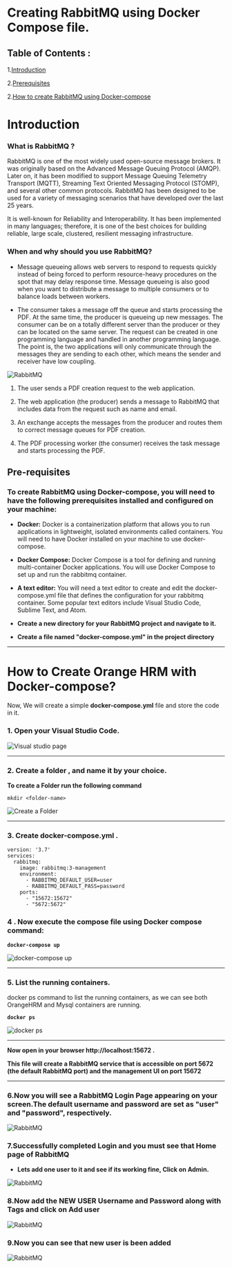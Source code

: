 # **Creating RabbitMQ using Docker Compose file.**

## Table of Contents :

1.[Introduction](#**<Introduction>**)

2.[Prerequisites](#**<Pre-requisites>**)

2.[How to create RabbitMQ using Docker-compose](#**<how-to-Create-RabbitMQ-with-Docker-compose>**)


# Introduction

### **What is RabbitMQ ?**

RabbitMQ is one of the most widely used open-source message brokers. It was originally based on the Advanced Message Queuing Protocol (AMQP). Later on, it has been modified to support Message Queuing Telemetry Transport (MQTT), Streaming Text Oriented Messaging Protocol (STOMP), and several other common protocols. RabbitMQ has been designed to be used for a variety of messaging scenarios that have developed over the last 25 years.

It is well-known for Reliability and Interoperability. It has been implemented in many languages; therefore, it is one of the best choices for building reliable, large scale, clustered, resilient messaging infrastructure.


### **When and why should you use RabbitMQ?**

* Message queueing allows web servers to respond to requests quickly instead of being forced to perform resource-heavy procedures on the spot that may delay response time. Message queueing is also good when you want to distribute a message to multiple consumers or to balance loads between workers.

* The consumer takes a message off the queue and starts processing the PDF. At the same time, the producer is queueing up new messages. The consumer can be on a totally different server than the producer or they can be located on the same server. The request can be created in one programming language and handled in another programming language. The point is, the two applications will only communicate through the messages they are sending to each other, which means the sender and receiver have low coupling.

![RabbitMQ](images\rabbitmq-beginners-updated.png)

1. The user sends a PDF creation request to the web application.

2. The web application (the producer) sends a message to RabbitMQ that includes data from the request such as name and email.

3. An exchange accepts the messages from the producer and routes them to correct message queues for PDF creation.

4. The PDF processing worker (the consumer) receives the task message and starts processing the PDF.


## **Pre-requisites**
### **To create RabbitMQ using Docker-compose, you will need to have the following prerequisites installed and configured on your machine:**

* **Docker:** Docker is a containerization platform that allows you to run applications in lightweight, isolated environments called containers. You will need to have Docker installed on your machine to use docker-compose.

* **Docker Compose:** Docker Compose is a tool for defining and running multi-container Docker applications. You will use Docker Compose to set up and run the rabbitmq container.

* **A text editor:** You will need a text editor to create and edit the docker-compose.yml file that defines the configuration for your rabbitmq container. Some popular text editors include Visual Studio Code, Sublime Text, and Atom.

* **Create a new directory for your RabbitMQ project and navigate to it.**

* **Create a file named "docker-compose.yml" in the project directory**

***

# **How to Create Orange HRM with Docker-compose?**
Now, We will create a simple **docker-compose.yml** file and store the code in it.

### **1. Open your Visual Studio Code.**
![Visual studio page](images/vscodepage.png)

***

### **2. Create a folder , and name it by your choice.**
**To create a Folder run the following command**

`mkdir <folder-name>`

![Create a Folder](images/openfolder.png)
***

### **3. Create docker-compose.yml .**

```
version: '3.7'
services:
  rabbitmq:
    image: rabbitmq:3-management
    environment:
      - RABBITMQ_DEFAULT_USER=user
      - RABBITMQ_DEFAULT_PASS=password
    ports:
      - "15672:15672"
      - "5672:5672"

```
### **4 . Now execute the compose file using Docker compose command:**

**`docker-compose up`**

![docker-compose up](images/rabbitmqcomposeup.png)
***
### **5. List the running containers.** 

docker ps command to list the running containers, as we can see both OrangeHRM and Mysql  containers are running.

**`docker ps`**

![docker ps](images/dockerps.png)
***

**Now open in your browser http://localhost:15672 .**

**This file will create a RabbitMQ service that is accessible on port 5672 (the default RabbitMQ port) and the management UI on port 15672**
***

### **6.Now you will see a RabbitMQ Login Page appearing on your screen.The default username and password are set as "user" and "password", respectively.**

![RabbitMQ](images/loginrabbitmq.png)

### **7.Successfully completed Login and you must see that Home page of RabbitMQ**

* **Lets add one user to it and see if its working fine, Click on Admin.**

![RabbitMQ](images/Users.png)

### **8.Now add the NEW USER Username and Password along with Tags and click on Add user**

![RabbitMQ](images/adduser.png)

### **9.Now you can see that new user is been added**

![RabbitMQ](images/sita.png)

